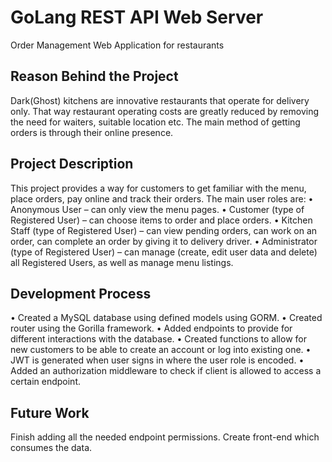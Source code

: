 # GoLang REST API Web Server

Order Management Web Application for restaurants

## Reason Behind the Project

Dark(Ghost) kitchens are innovative restaurants that operate for delivery only. That way restaurant operating costs are greatly reduced by removing the need for waiters, suitable location etc. The main method of getting orders is through their online presence. 

## Project Description

This project provides a way for customers to get familiar with the menu, place orders, pay online and track their orders.
The main user roles are:
•	Anonymous User – can only view the menu pages. 
•	Customer (type of Registered User) – can choose items to order and place orders.
•	Kitchen Staff (type of Registered User) – can view pending orders, can work on an order, can complete an order by giving it to delivery driver.
•	Administrator (type of Registered User) – can manage (create, edit user data and delete) all Registered Users, as well as manage menu listings.

## Development Process

• Created a MySQL database using defined models using GORM.
• Created router using the Gorilla framework.
• Added endpoints to provide for different interactions with the database.
• Created functions to allow for new customers to be able to create an account or log into existing one.
• JWT is generated when user signs in where the user role is encoded.
• Added an authorization middleware to check if client is allowed to access a certain endpoint.

## Future Work

Finish adding all the needed endpoint permissions.
Create front-end which consumes the data.
